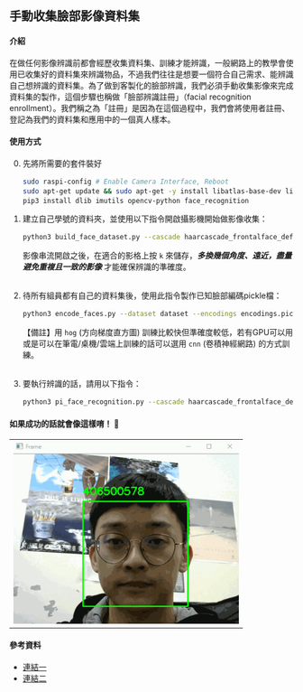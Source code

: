 ## 手動收集臉部影像資料集
#### 介紹
在做任何影像辨識前都會經歷收集資料集、訓練才能辨識，一般網路上的教學會使用已收集好的資料集來辨識物品，不過我們往往是想要一個符合自己需求、能辨識自己想辨識的資料集。為了做到客製化的臉部辨識，我們必須手動收集影像來完成資料集的製作，這個步驟也稱做「臉部辨識註冊」（facial recognition enrollment）。我們稱之為「註冊」是因為在這個過程中，我們會將使用者註冊、登記為我們的資料集和應用中的一個真人樣本。<br>
#### 使用方式
0. 先將所需要的套件裝好
   ```bash
   sudo raspi-config # Enable Camera Interface, Reboot
   sudo apt-get update && sudo apt-get -y install libatlas-base-dev libhdf5-dev libhdf5-serial-dev libatlas-base-dev libjasper-dev libqtgui4 libqt4-test
   pip3 install dlib imutils opencv-python face_recognition
   ```
1. 建立自己學號的資料夾，並使用以下指令開啟攝影機開始做影像收集：
   ```bash
   python3 build_face_dataset.py --cascade haarcascade_frontalface_default.xml --output dataset/這裡放你的學號
   ```
   影像串流開啟之後，在適合的影格上按 `k` 來儲存，<i><b>多換幾個角度、遠近，盡量避免重複且一致的影像</b></i> 才能確保辨識的準確度。<br><br>

2. 待所有組員都有自己的資料集後，使用此指令製作已知臉部編碼pickle檔：
   ```bash
   python3 encode_faces.py --dataset dataset --encodings encodings.pickle --detection-method hog
   ```
   【備註】用 `hog` (方向梯度直方圖) 訓練比較快但準確度較低，若有GPU可以用或是可以在筆電/桌機/雲端上訓練的話可以選用 `cnn` (卷積神經網路) 的方式訓練。<br><br>

3. 要執行辨識的話，請用以下指令：
   ```bash
   python3 pi_face_recognition.py --cascade haarcascade_frontalface_default.xml --encodings encodings.pickle
   ```
#### 如果成功的話就會像這樣唷！ 🤳
<table>
<tr><td>
<img src="./example.gif" width="400" height="324">
</td></tr>
</table>

#### 參考資料
- [連結一](https://www.pyimagesearch.com/2018/06/11/how-to-build-a-custom-face-recognition-dataset/)
- [連結二](https://www.pyimagesearch.com/2018/06/25/raspberry-pi-face-recognition/)
